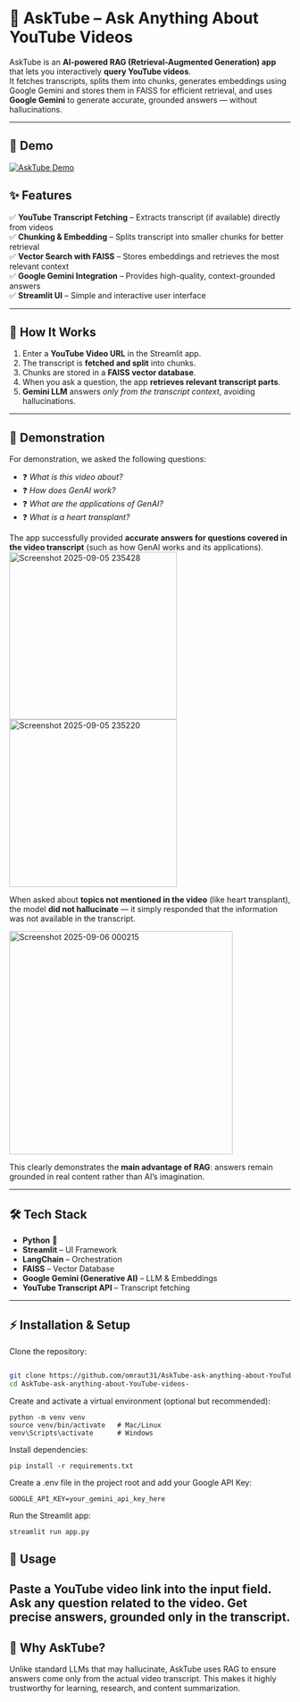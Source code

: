 # 🎥 AskTube – Ask Anything About YouTube Videos  

AskTube is an **AI-powered RAG (Retrieval-Augmented Generation) app** that lets you interactively **query YouTube videos**.  
It fetches transcripts, splits them into chunks, generates embeddings using Google Gemini and stores them in FAISS for efficient retrieval, and uses **Google Gemini** to generate accurate, grounded answers — without hallucinations.  

---
## 🎥 Demo

[![AskTube Demo](assets/Asktube.gif)](https://www.youtube.com/watch?v=MwR6mTB0Qh8 "AskTube Demo")







## ✨ Features  

✅ **YouTube Transcript Fetching** – Extracts transcript (if available) directly from videos  
✅ **Chunking & Embedding** – Splits transcript into smaller chunks for better retrieval  
✅ **Vector Search with FAISS** – Stores embeddings and retrieves the most relevant context  
✅ **Google Gemini Integration** – Provides high-quality, context-grounded answers  
✅ **Streamlit UI** – Simple and interactive user interface  

---

## 🚀 How It Works  

1. Enter a **YouTube Video URL** in the Streamlit app.  
2. The transcript is **fetched and split** into chunks.  
3. Chunks are stored in a **FAISS vector database**.  
4. When you ask a question, the app **retrieves relevant transcript parts**.  
5. **Gemini LLM** answers *only from the transcript context*, avoiding hallucinations.  

---

## 🧪 Demonstration  

For demonstration, we asked the following questions:  

- ❓ *What is this video about?*  
- ❓ *How does GenAI work?*  
- ❓ *What are the applications of GenAI?*  
- ❓ *What is a heart transplant?*  

The app successfully provided **accurate answers for questions covered in the video transcript** (such as how GenAI works and its applications).  
<img width="300" height="300" alt="Screenshot 2025-09-05 235428" src="https://github.com/user-attachments/assets/79440577-f43f-4169-8564-4a8012b8745d" />
<img width="300" height="300" alt="Screenshot 2025-09-05 235220" src="https://github.com/user-attachments/assets/af91ba03-338c-4d0c-8cb5-49e28e3ffc21" />





When asked about **topics not mentioned in the video** (like heart transplant), the model **did not hallucinate** — it simply responded that the information was not available in the transcript.  





<img width="400" height="400" alt="Screenshot 2025-09-06 000215" src="https://github.com/user-attachments/assets/52d61f70-19a5-4f98-a886-52469fc163ea" />





This clearly demonstrates the **main advantage of RAG**: answers remain grounded in real content rather than AI’s imagination.  
 

---

## 🛠️ Tech Stack  

- **Python** 🐍  
- **Streamlit** – UI Framework  
- **LangChain** – Orchestration  
- **FAISS** – Vector Database  
- **Google Gemini (Generative AI)** – LLM & Embeddings  
- **YouTube Transcript API** – Transcript fetching  

---

## ⚡ Installation & Setup  

Clone the repository:  

```bash

git clone https://github.com/omraut31/AskTube-ask-anything-about-YouTube-videos-.git
cd AskTube-ask-anything-about-YouTube-videos-
```
Create and activate a virtual environment (optional but recommended):
```
python -m venv venv
source venv/bin/activate   # Mac/Linux
venv\Scripts\activate      # Windows
```
Install dependencies:
```
pip install -r requirements.txt
```
Create a .env file in the project root and add your Google API Key:
```
GOOGLE_API_KEY=your_gemini_api_key_here
```
Run the Streamlit app:
```
streamlit run app.py
```
## 📌 Usage

Paste a YouTube video link into the input field.
Ask any question related to the video.
Get precise answers, grounded only in the transcript.
---
## 🌟 Why AskTube?
Unlike standard LLMs that may hallucinate, AskTube uses RAG to ensure answers come only from the actual video transcript.
This makes it highly trustworthy for learning, research, and content summarization.
